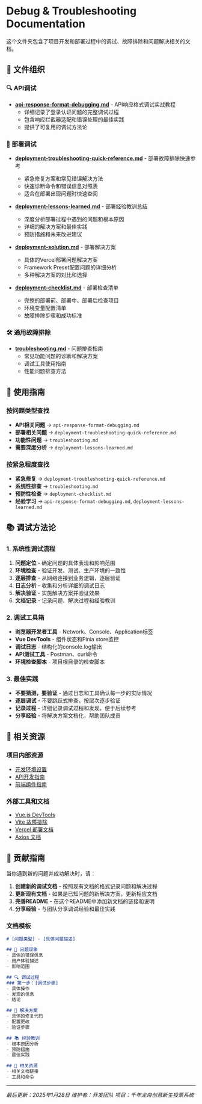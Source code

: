# Debug & Troubleshooting Documentation

这个文件夹包含了项目开发和部署过程中的调试、故障排除和问题解决相关的文档。

## 📁 文件组织

### 🔍 API调试
- **[api-response-format-debugging.md](./api-response-format-debugging.md)** - API响应格式调试实战教程
  - 详细记录了登录认证问题的完整调试过程
  - 包含响应拦截器适配和错误处理的最佳实践
  - 提供了可复用的调试方法论

### 🚀 部署调试
- **[deployment-troubleshooting-quick-reference.md](./deployment-troubleshooting-quick-reference.md)** - 部署故障排除快速参考
  - 紧急修复方案和常见错误解决方法
  - 快速诊断命令和错误信息对照表
  - 适合在部署出现问题时快速查阅

- **[deployment-lessons-learned.md](./deployment-lessons-learned.md)** - 部署经验教训总结
  - 深度分析部署过程中遇到的问题和根本原因
  - 详细的解决方案和最佳实践
  - 预防措施和未来改进建议

- **[deployment-solution.md](./deployment-solution.md)** - 部署解决方案
  - 具体的Vercel部署问题解决方案
  - Framework Preset配置问题的详细分析
  - 多种解决方案的对比和选择

- **[deployment-checklist.md](./deployment-checklist.md)** - 部署检查清单
  - 完整的部署前、部署中、部署后检查项目
  - 环境变量配置清单
  - 故障排除步骤和成功标准

### 🛠️ 通用故障排除
- **[troubleshooting.md](./troubleshooting.md)** - 问题排查指南
  - 常见功能问题的诊断和解决方案
  - 调试工具使用指南
  - 性能问题排查方法

## 🎯 使用指南

### 按问题类型查找
- **API相关问题** → `api-response-format-debugging.md`
- **部署相关问题** → `deployment-troubleshooting-quick-reference.md`
- **功能性问题** → `troubleshooting.md`
- **需要深度分析** → `deployment-lessons-learned.md`

### 按紧急程度查找
- **紧急修复** → `deployment-troubleshooting-quick-reference.md`
- **系统性排查** → `troubleshooting.md`
- **预防性检查** → `deployment-checklist.md`
- **经验学习** → `api-response-format-debugging.md`, `deployment-lessons-learned.md`

## 📚 调试方法论

### 1. 系统性调试流程
1. **问题定位** - 确定问题的具体表现和影响范围
2. **环境检查** - 验证开发、测试、生产环境的一致性
3. **逐层排查** - 从网络连接到业务逻辑，逐层验证
4. **日志分析** - 收集和分析详细的调试日志
5. **解决验证** - 实施解决方案并验证效果
6. **文档记录** - 记录问题、解决过程和经验教训

### 2. 调试工具箱
- **浏览器开发者工具** - Network、Console、Application标签
- **Vue DevTools** - 组件状态和Pinia store监控
- **调试日志** - 结构化的console.log输出
- **API测试工具** - Postman、curl命令
- **环境检查脚本** - 项目根目录的检查脚本

### 3. 最佳实践
- **不要猜测，要验证** - 通过日志和工具确认每一步的实际情况
- **逐层调试** - 不要跳跃式排查，按层次逐步验证
- **记录过程** - 详细记录调试过程和发现，便于后续参考
- **分享经验** - 将解决方案文档化，帮助团队成员

## 🔗 相关资源

### 项目内部资源
- [开发环境设置](../setup/development.md)
- [API开发指南](../backend/api-development.md)
- [前端组件指南](../frontend/component-guide.md)

### 外部工具和文档
- [Vue.js DevTools](https://devtools.vuejs.org/)
- [Vite 故障排除](https://vitejs.dev/guide/troubleshooting.html)
- [Vercel 部署文档](https://vercel.com/docs)
- [Axios 文档](https://axios-http.com/docs/intro)

## 📝 贡献指南

当你遇到新的问题并成功解决时，请：

1. **创建新的调试文档** - 按照现有文档的格式记录问题和解决过程
2. **更新现有文档** - 如果是已知问题的新解决方案，更新相应文档
3. **完善README** - 在这个README中添加新文档的链接和说明
4. **分享经验** - 与团队分享调试经验和最佳实践

### 文档模板
```markdown
# [问题类型] - [具体问题描述]

## 🚨 问题现象
- 具体的错误信息
- 用户体验描述
- 影响范围

## 🔍 调试过程
### 第一步：[调试步骤]
- 具体操作
- 发现的信息
- 结论

## 🔧 解决方案
- 具体的修复代码
- 配置更改
- 验证步骤

## 📚 经验教训
- 根本原因分析
- 预防措施
- 最佳实践

## 🔗 相关资源
- 相关文档链接
- 工具和命令
```

---

*最后更新：2025年1月28日*
*维护者：开发团队*
*项目：千年龙舟创意新生投票系统*